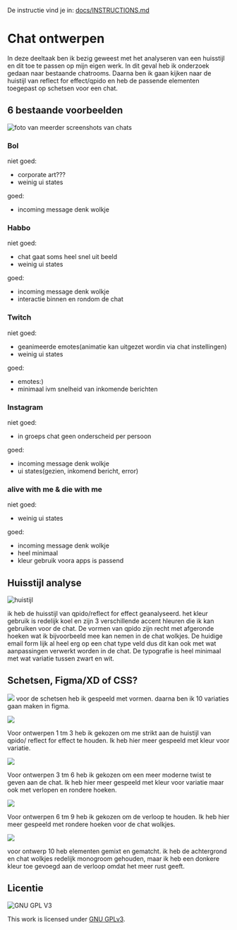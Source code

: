 De instructie vind je in: [docs/INSTRUCTIONS.md](docs/INSTRUCTIONS.md)

# Chat ontwerpen
In deze deeltaak ben ik bezig geweest met het analyseren van een huisstijl en dit toe te passen op mijn eigen werk. In dit geval heb ik onderzoek gedaan naar bestaande chatrooms. Daarna ben ik gaan kijken naar de huistijl van reflect for effect/qpido en heb de passende elementen toegepast op schetsen voor een chat.


## 6 bestaande voorbeelden
![foto van meerder screenshots van chats](https://github.com/NBadeloe/connecting-people-chat-ontwerpen/blob/main/miro.PNG)


### Bol
niet goed:
- corporate art???
- weinig ui states

goed:
- incoming message denk wolkje

### Habbo
niet goed:
- chat gaat soms heel snel uit beeld
- weinig ui states

goed:
- incoming message denk wolkje
- interactie binnen en rondom de chat

### Twitch
niet goed:
- geanimeerde emotes(animatie kan uitgezet wordin via chat instellingen)
- weinig ui states

goed:
- emotes:)
- minimaal ivm snelheid van inkomende berichten

### Instagram
niet goed:
- in groeps chat geen onderscheid per persoon

goed:
- incoming message denk wolkje
- ui states(gezien, inkomend bericht, error)


### alive with me & die with me
niet goed:
- weinig ui states

goed:
- incoming message denk wolkje
- heel minimaal
- kleur gebruik voora apps is passend

## Huisstijl analyse 
![huistijl](https://github.com/NBadeloe/connecting-people-chat-ontwerpen/blob/main/huisstijl.PNG)

 ik heb de huisstijl van qpido/reflect for effect geanalyseerd. het kleur gebruik is redelijk koel en zijn 3 verschillende accent hleuren die ik kan gebruiken voor de chat. De vormen van qpido zijn recht met afgeronde hoeken wat ik bijvoorbeeld mee kan nemen in de chat wolkjes. De huidige email form lijk al heel erg op een chat type veld dus dit kan ook met wat aanpassingen verwerkt worden in de chat. De typografie is heel minimaal met wat variatie tussen zwart en wit.

## Schetsen, Figma/XD of CSS?
![](https://github.com/NBadeloe/connecting-people-chat-ontwerpen/blob/main/schets.jpeg)
voor de schetsen heb ik gespeeld met vormen. daarna ben ik 10 variaties gaan maken in figma.

![](https://github.com/NBadeloe/connecting-people-chat-ontwerpen/blob/main/1%20tm%203.PNG)

Voor ontwerpen 1 tm 3 heb ik gekozen om me strikt aan de huistijl van qpido/ reflect for effect te houden. Ik heb hier meer gespeeld met kleur voor variatie.

![](https://github.com/NBadeloe/connecting-people-chat-ontwerpen/blob/main/3%20tm%206.PNG)

Voor ontwerpen 3 tm 6 heb ik gekozen om een meer moderne twist te geven aan de chat. Ik heb hier meer gespeeld met kleur voor variatie maar ook met verlopen en rondere hoeken.

![](https://github.com/NBadeloe/connecting-people-chat-ontwerpen/blob/main/3%20tm%206.PNG)

Voor ontwerpen 6 tm 9 heb ik gekozen om de verloop te houden. Ik heb hier meer gespeeld met rondere hoeken voor de chat wolkjes.

![](https://github.com/NBadeloe/connecting-people-chat-ontwerpen/blob/main/10.PNG)

voor ontwerp 10 heb elementen gemixt en gematcht. ik heb de achtergrond en chat wolkjes redelijk monogroom gehouden, maar ik heb een donkere kleur toe gevoegd aan de verloop omdat het meer rust geeft. 

## Licentie

![GNU GPL V3](https://www.gnu.org/graphics/gplv3-127x51.png)

This work is licensed under [GNU GPLv3](./LICENSE).
